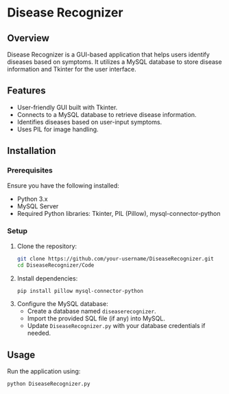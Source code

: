 # Disease Recognizer

## Overview
Disease Recognizer is a GUI-based application that helps users identify diseases based on symptoms. It utilizes a MySQL database to store disease information and Tkinter for the user interface.

## Features
- User-friendly GUI built with Tkinter.
- Connects to a MySQL database to retrieve disease information.
- Identifies diseases based on user-input symptoms.
- Uses PIL for image handling.

## Installation
### Prerequisites
Ensure you have the following installed:
- Python 3.x
- MySQL Server
- Required Python libraries: Tkinter, PIL (Pillow), mysql-connector-python

### Setup
1. Clone the repository:
   ```sh
   git clone https://github.com/your-username/DiseaseRecognizer.git
   cd DiseaseRecognizer/Code
   ```
2. Install dependencies:
   ```sh
   pip install pillow mysql-connector-python
   ```
3. Configure the MySQL database:
   - Create a database named `diseaserecognizer`.
   - Import the provided SQL file (if any) into MySQL.
   - Update `DiseaseRecognizer.py` with your database credentials if needed.

## Usage
Run the application using:
```sh
python DiseaseRecognizer.py
```


